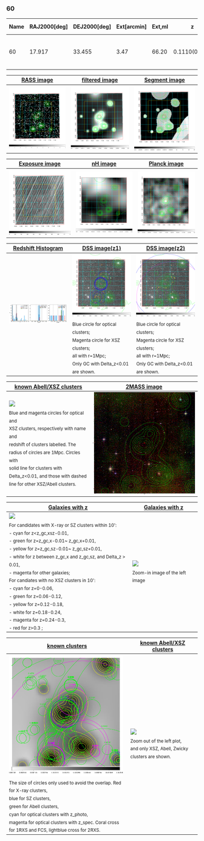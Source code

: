 <div STYLE="page-break-after: always;"></div>

### 60

|Name|RAJ2000[deg]|DEJ2000[deg] |Ext[arcmin]| Ext,ml | z | z_src| C|GC(XSZ,Delta_z<0.01)| GC(OPT,Delta_z<0.01)|GC| R_sig[arcmin] | R500[arcmin] | R500[Mpc]| CRsig[c/s] | CR500[c/s] |L500[1E44 erg/s]|F500[1E-12 erg/s/cm^2]| M500[1E14 Msun]|Tx[keV]|Cnt_sig|Beta|Rc[arcmin]|Comment|Alias|
|---|---|---|---|---|---|------|---|--------|---------|----------|---|---|---|---|---|---|---|---|---|---|---|---|---|---|
|60| 17.917| 33.455| 3.47| 66.20| 0.1110(0.009)| z2, z_xsz| B| MCXC, Tar| A, N, RM, W| A, C, F20, MCXC, N, SPI, Tar, W| 24.700| 7.433| 0.902| 0.179(0.060)| 0.160(0.054)| 0.923(0.174)| 2.913(0.549)| 2.32(0.22)| 3.73(0.22)| 221.6| 0.929(-0.083+0.051)| 5.220(-0.628+0.512)| -| k426|

|[RASS image](../image/60/60_img.pdf)|[filtered image](../image/60/60_fil.pdf)|[Segment image](../image/60/60_seg.pdf)|
|-------------------|--------------------|-------------------|
| <img src="../image/60/60_img.png" width="300">  | <img src="../image/60/60_fil.png" width="300">   | <img src="../image/60/60_seg.png" width="300">  |

|[Exposure image](../image/60/60_mex.pdf)| [nH image](../image/60/60_nh.pdf)| [Planck image](../image/60/60_p.pdf)|
|-------------------|--------------------|-------------------|
|<img src="../image/60/60_mex.png" width="300">   | <img src="../image/60/60_nh.png" width="300">    | <img src="../image/60/60_p.png" width="300"> |

|[Redshift Histogram](../image/60/60_zg.pdf) | [DSS image(z1)](../image/60/60_dss_z1.pdf)      |  [DSS image(z2)](../image/60/60_dss_z2.pdf)    |
|-------------------|--------------------|-------------------|
|<img src="../image/60/60_zg.png" width="300"> |<img src="../image/60/60_dss_z1.png" width="300"> <sub><br>Blue circle for optical clusters; <br>Magenta circle for XSZ clusters; <br>all with r=1Mpc; <br>Only GC with Delta_z<0.01 are shown. </sub>| <img src="../image/60/60_dss_z2.png" width="300"><sub><br>Blue circle for optical clusters; <br>Magenta circle for XSZ clusters; <br>all with r=1Mpc; <br>Only GC with Delta_z<0.01 are shown. </sub> |

|[known Abell/XSZ clusters](../image/60/60_m.pdf) | [2MASS image](../image/60/60_2mass.pdf)      |
|-------------------|-------------------|
|<img src=../image/60/60_m.png width="300"> <br><sub>Blue and magenta circles for optical and <br>XSZ clusters, respectively with name and <br>redshift of clusters labelled. The <br>radius of circles are 1Mpc. Circles with <br>solid line for clusters with <br>Delta_z<0.01, and those with dashed <br>line for other XSZ/Abell clusters.        </sub>|<img src="../image/60/60_2mass.png" width="300">  |

|[Galaxies with z](../image/60/60_opt_ned.pdf) |[Galaxies with z](../image/60/60_opt_ned_zoom.pdf) |
|-------------------|-------------------|
| <img src=../image/60/60_opt_ned.png width="300"> <br><sub> For candidates with X-ray or SZ clusters within 10': <br> - cyan for z<z_gc,xsz-0.01, <br> - green for z=z_gc,x-0.01~ z_gc,x+0.01, <br> - yellow for z=z_gc,sz-0.01~ z_gc,sz+0.01, <br> - white for z between z_gc,x and z_gc,sz, and Delta_z > 0.01, <br> - magenta for other galaxies; <br>For candiates with no XSZ clusters in 10': <br> - cyan for z=0-0.06, <br> - green for z=0.06-0.12, <br> - yellow for z=0.12-0.18, <br> - white for z=0.18-0.24, <br> - magenta for z=0.24-0.3, <br> - red for z>0.3 ;  </sub>|<img src=../image/60/60_opt_ned_zoom.png width="300">  <br><sub> Zoom-in image of the left image</sub>|

|[known clusters](../image/60/60_gc.pdf) |[known Abell/XSZ clusters](../image/60/60_gc_large.pdf) |
|-------------------|-------------------|
| <img src=../image/60/60_gc.png width="300"> <br><sub> The size of circles only used to avoid the overlap. Red for X-ray clusters, <br> blue for SZ clusters, <br> green for Abell clusters, <br> cyan for optical clusters with z_photo, <br> magenta for optical clusters with z_spec. Coral cross for 1RXS and FCS, lightblue cross for 2RXS. </sub>|<img src=../image/60/60_gc_large.png width="300"> <br><sub> Zoom out of the left plot, <br> and only XSZ, Abell, Zwicky clusters are shown. </sub> |



